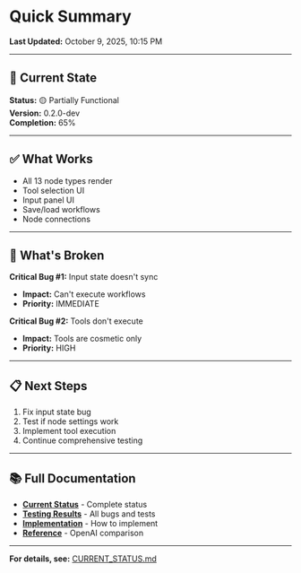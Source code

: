 # Quick Summary

**Last Updated:** October 9, 2025, 10:15 PM

---

## 🎯 Current State

**Status:** 🟡 Partially Functional  
**Version:** 0.2.0-dev  
**Completion:** 65%

---

## ✅ What Works

- All 13 node types render
- Tool selection UI
- Input panel UI
- Save/load workflows
- Node connections

---

## 🔴 What's Broken

**Critical Bug #1:** Input state doesn't sync
- **Impact:** Can't execute workflows
- **Priority:** IMMEDIATE

**Critical Bug #2:** Tools don't execute
- **Impact:** Tools are cosmetic only
- **Priority:** HIGH

---

## 📋 Next Steps

1. Fix input state bug
2. Test if node settings work
3. Implement tool execution
4. Continue comprehensive testing

---

## 📚 Full Documentation

- **[Current Status](./CURRENT_STATUS.md)** - Complete status
- **[Testing Results](./TESTING.md)** - All bugs and tests
- **[Implementation](./IMPLEMENTATION.md)** - How to implement
- **[Reference](./REFERENCE.md)** - OpenAI comparison

---

**For details, see:** [CURRENT_STATUS.md](./CURRENT_STATUS.md)
